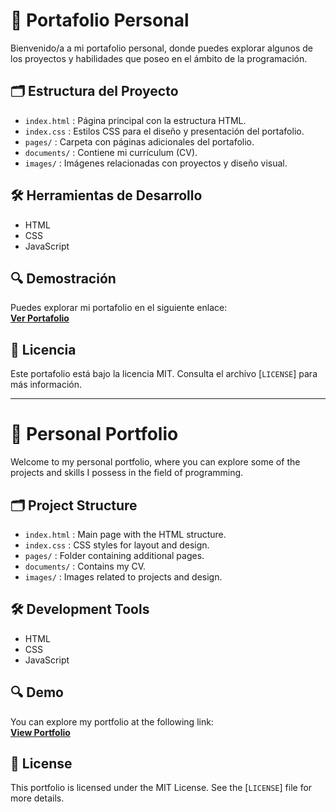 # 💼 Portafolio Personal

Bienvenido/a a mi portafolio personal, donde puedes explorar algunos de los proyectos y habilidades que poseo en el ámbito de la programación.

## 🗂️ Estructura del Proyecto

- `index.html` : Página principal con la estructura HTML.
- `index.css` : Estilos CSS para el diseño y presentación del portafolio.
- `pages/` : Carpeta con páginas adicionales del portafolio.
- `documents/` : Contiene mi currículum (CV).
- `images/` : Imágenes relacionadas con proyectos y diseño visual.

## 🛠️ Herramientas de Desarrollo

- HTML  
- CSS  
- JavaScript

## 🔍 Demostración

Puedes explorar mi portafolio en el siguiente enlace:  
**[Ver Portafolio](https://siegboss.github.io/Portafolio_SiegBoss/)**

## 📄 Licencia

Este portafolio está bajo la licencia MIT. Consulta el archivo [`LICENSE`] para más información.

---

# 💼 Personal Portfolio

Welcome to my personal portfolio, where you can explore some of the projects and skills I possess in the field of programming.

## 🗂️ Project Structure

- `index.html` : Main page with the HTML structure.
- `index.css` : CSS styles for layout and design.
- `pages/` : Folder containing additional pages.
- `documents/` : Contains my CV.
- `images/` : Images related to projects and design.

## 🛠️ Development Tools

- HTML  
- CSS  
- JavaScript

## 🔍 Demo

You can explore my portfolio at the following link:  
**[View Portfolio](https://siegboss.github.io/Portafolio_SiegBoss/)**

## 📄 License

This portfolio is licensed under the MIT License. See the [`LICENSE`] file for more details.
